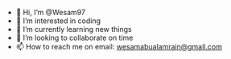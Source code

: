 - 👋 Hi, I’m @Wesam97
- 👀 I’m interested in coding
- 🌱 I’m currently learning new things
- 💞️ I’m looking to collaborate on time
- 📫 How to reach me on email: wesamabualamrain@gmail.com

<!---
Wesam97/Wesam97 is a ✨ special ✨ repository because its `README.md` (this file) appears on your GitHub profile.
You can click the Preview link to take a look at your changes.
--->
